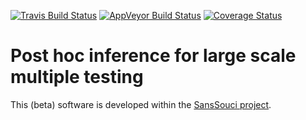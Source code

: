 [![Travis Build Status](https://travis-ci.org/pneuvial/sanssouci.svg?branch=master)](https://travis-ci.org/pneuvial/sanssouci)
[![AppVeyor Build Status](https://ci.appveyor.com/api/projects/status/github/pneuvial/sanssouci?branch=master&svg=true)](https://ci.appveyor.com/project/pneuvial/sanssouci)
[![Coverage Status](https://img.shields.io/codecov/c/github/pneuvial/sanssouci/master.svg)](https://codecov.io/github/pneuvial/sanssouci?branch=master)

# Post hoc inference for large scale multiple testing

This (beta) software is developed within the [SansSouci project](https://www.math.univ-toulouse.fr/~pneuvial/SansSouci
).
